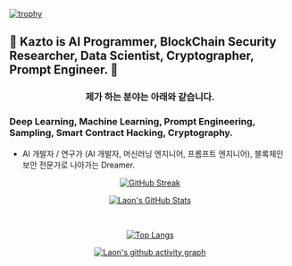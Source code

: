 [![trophy](https://github-profile-trophy.vercel.app/?username=KaztoRay&theme=algolia&column=10)](https://github.com/Luon/)

## 💫 Kazto is AI Programmer, BlockChain Security Researcher, Data Scientist, Cryptographer, Prompt Engineer. 💫 

<div align = "center">
<h3> 제가 하는 분야는 아래와 같습니다. </h3>
</div>

### Deep Learning, Machine Learning, Prompt Engineering, Sampling, Smart Contract Hacking, Cryptography.
 
- AI 개발자 / 연구가 (AI 개발자, 머신러닝 엔지니어, 프롬프트 엔지니어), 블록체인 보안 전문가로 나아가는 Dreamer.

<div align = "center">

[![GitHub Streak](https://github-readme-streak-stats.herokuapp.com/?user=KaztoRay&theme=holi-theme)](https://git.io/streak-stats)

[![Laon's GitHub Stats](https://github-readme-stats.vercel.app/api?username=KaztoRay&hide=contribs,prs&show_icons=true&theme=ambient_gradient)](https://github.com/anuraghazra/github-readme-stats)

<br>

[![Top Langs](https://github-readme-stats.vercel.app/api/top-langs/?username=KaztoRay&langs_count=10&hide=contribs,prs&show_icons=true&theme=ambient_gradient)](https://github.com/anuraghazra/github-readme-stats)

[![Laon's github activity graph](https://github-readme-activity-graph.vercel.app/graph?username=KaztoRay&theme=react-dark&border=true)](https://github.com/ashutosh00710/github-readme-activity-graph)

</div>
 
 
